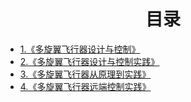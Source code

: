 # <center> 目录<center> 

* [1.《多旋翼飞行器设计与控制》](1.Multicopter_Design.md)
* [2.《多旋翼飞行器设计与控制实践》](2.Multicopter_Practice.md)
* [3.《多旋翼飞行器从原理到实践》](3.Multicopter_PrincipleToPractice.md)
* [4.《多旋翼飞行器远端控制实践》](4.Multicopter_RemoteControl.md)


